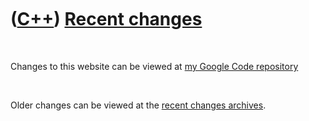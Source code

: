 



 

 

 

 

 

([C++](Cpp.md)) [Recent changes](CppRecentChanges.md)
=======================================================

 

Changes to this website can be viewed at [my Google Code
repository](http://code.google.com/p/richelbilderbeek)

 

Older changes can be viewed at the [recent changes
archives](CppRecentChangesArchive.md).

 

 

 

 

 





 



